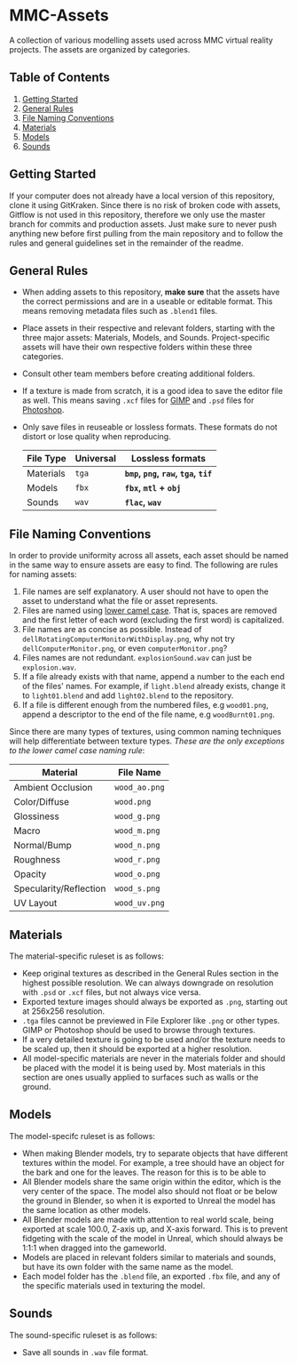 # MMC-Assets

A collection of various modelling assets used across MMC virtual reality projects. The assets are organized by categories.

## Table of Contents
1. [Getting Started](#intro)
2. [General Rules](#rules)
3. [File Naming Conventions](#naming)
4. [Materials](#materials)
5. [Models](#models)
6. [Sounds](#sounds)

## Getting Started <a name="intro"></a>

If your computer does not already have a local version of this repository, clone it using GitKraken.
Since there is no risk of broken code with assets, Gitflow is not used in this repository, therefore we only use the master branch for commits and production assets.
Just make sure to never push anything new before first pulling from the main repository and to follow the rules and general guidelines set in the remainder of the readme.

## General Rules <a name="rules"></a>

- When adding assets to this repository, **make sure** that the assets have the correct permissions and are in a useable or editable format. This means removing metadata files such as `.blend1` files.
- Place assets in their respective and relevant folders, starting with the three major assets: Materials, Models, and Sounds. Project-specific assets will have their own respective folders within these three categories.
- Consult other team members before creating additional folders.
- If a texture is made from scratch, it is a good idea to save the editor file as well. This means saving `.xcf` files for [GIMP](https://www.gimp.org/) and `.psd` files for [Photoshop](https://www.adobe.com/products/photoshop).
- Only save files in reuseable or lossless formats. These formats do not distort or lose quality when reproducing.

  File Type | Universal |  Lossless formats
  --- | --- | ---
  Materials | `tga` | **`bmp`, `png`, `raw`, `tga`, `tif`**
  Models | `fbx` | **`fbx`, `mtl` + `obj`**
  Sounds | `wav` | **`flac`, `wav`**

## File Naming Conventions <a name="naming"></a>

In order to provide uniformity across all assets, each asset should be named in the same way to ensure assets are easy to find. The following are rules for naming assets:

1. File names are self explanatory. A user should not have to open the asset to understand what the file or asset represents.
2. Files are named using [lower camel case](https://en.wikipedia.org/wiki/Camel_case). That is, spaces are removed and the first letter of each word (excluding the first word) is capitalized.
3. File names are as concise as possible. Instead of `dellRotatingComputerMonitorWithDisplay.png`, why not try `dellComputerMonitor.png`, or even `computerMonitor.png`?
4. Files names are not redundant. `explosionSound.wav` can just be `explosion.wav`.
5. If a file already exists with that name, append a number to the each end of the files' names. For example, if `light.blend` already exists, change it to `light01.blend` and add  `light02.blend` to the repository.
6. If a file is different enough from the numbered files, e.g `wood01.png`, append a descriptor to the end of the file name, e.g `woodBurnt01.png`.

Since there are many types of textures, using common naming techniques will help differentiate between texture types. _These are the only exceptions to the lower camel case naming rule_:

  Material | File Name
  --- | ---
  Ambient Occlusion | `wood_ao.png`
  Color/Diffuse | `wood.png`
  Glossiness | `wood_g.png`
  Macro | `wood_m.png`
  Normal/Bump | `wood_n.png`
  Roughness | `wood_r.png`
  Opacity | `wood_o.png`
  Specularity/Reflection | `wood_s.png`
  UV Layout | `wood_uv.png`

## Materials <a name="materials"></a>

The material-specific ruleset is as follows:

- Keep original textures as described in the General Rules section in the highest possible resolution. We can always downgrade on resolution with `.psd` or `.xcf` files, but not always vice versa.
- Exported texture images should always be exported as `.png`, starting out at 256x256 resolution.
- `.tga` files cannot be previewed in File Explorer like `.png` or other types. GIMP or Photoshop should be used to browse through textures. 
- If a very detailed texture is going to be used and/or the texture needs to be scaled up, then it should be exported at a higher resolution.
- All model-specific materials are never in the materials folder and should be placed with the model it is being used by. Most materials in this section are ones usually applied to surfaces such as walls or the ground.

## Models <a name="models"></a>

The model-specifc ruleset is as follows:

- When making Blender models, try to separate objects that have different textures within the model. For example, a tree should have an object for the bark and one for the leaves. The reason for this is to be able to
- All Blender models share the same origin within the editor, which is the very center of the space. The model also should not float or be below the ground in Blender, so when it is exported to Unreal the model has the same location as other models.
- All Blender models are made with attention to real world scale, being exported at scale 100.0, Z-axis up, and X-axis forward. This is to prevent fidgeting with the scale of the model in Unreal, which should always be 1:1:1 when dragged into the gameworld.
- Models are placed in relevant folders similar to materials and sounds, but have its own folder with the same name as the model. 
- Each model folder has the `.blend` file, an exported `.fbx` file, and any of the specific materials used in texturing the model.

## Sounds <a name="sounds"></a>

The sound-specific ruleset is as follows:

- Save all sounds in `.wav` file format.